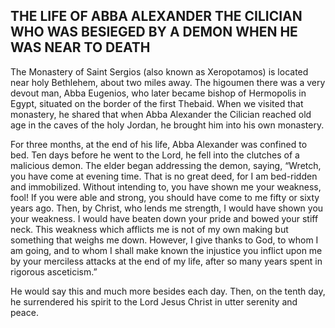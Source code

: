 ## THE LIFE OF ABBA ALEXANDER THE CILICIAN WHO WAS BESIEGED BY A DEMON WHEN HE WAS NEAR TO DEATH

The Monastery of Saint Sergios (also known as Xeropotamos) is located near holy Bethlehem, about two miles away. The higoumen there was a very devout man, Abba Eugenios, who later became bishop of Hermopolis in Egypt, situated on the border of the first Thebaid. When we visited that monastery, he shared that when Abba Alexander the Cilician reached old age in the caves of the holy Jordan, he brought him into his own monastery.

For three months, at the end of his life, Abba Alexander was confined to bed. Ten days before he went to the Lord, he fell into the clutches of a malicious demon. The elder began addressing the demon, saying, “Wretch, you have come at evening time. That is no great deed, for I am bed-ridden and immobilized. Without intending to, you have shown me your weakness, fool! If you were able and strong, you should have come to me fifty or sixty years ago. Then, by Christ, who lends me strength, I would have shown you your weakness. I would have beaten down your pride and bowed your stiff neck. This weakness which afflicts me is not of my own making but something that weighs me down. However, I give thanks to God, to whom I am going, and to whom I shall make known the injustice you inflict upon me by your merciless attacks at the end of my life, after so many years spent in rigorous asceticism.”

He would say this and much more besides each day. Then, on the tenth day, he surrendered his spirit to the Lord Jesus Christ in utter serenity and peace.

